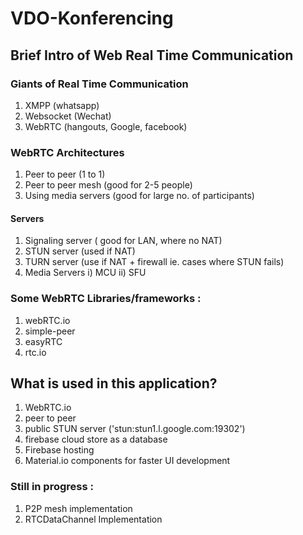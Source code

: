 # VDO-Konferencing

## Brief Intro of Web Real Time Communication

### Giants of Real Time Communication

1) XMPP (whatsapp)
2) Websocket (Wechat)
3) WebRTC (hangouts, Google, facebook)

### WebRTC Architectures

1) Peer to peer (1 to 1)
2) Peer to peer mesh (good for 2-5 people)
3) Using media servers (good for large no. of participants)

#### Servers

1) Signaling server ( good for LAN, where no NAT)
2) STUN server (used if NAT)
3) TURN server (use if NAT + firewall ie. cases where STUN fails)
4) Media Servers
  i) MCU
  ii) SFU
  
### Some WebRTC Libraries/frameworks :

1) webRTC.io
2) simple-peer
3) easyRTC
4) rtc.io

## What is used in this application?

1) WebRTC.io
2) peer to peer
3) public STUN server ('stun:stun1.l.google.com:19302')
4) firebase cloud store as a database
5) Firebase hosting 
6) Material.io components for faster UI development

### Still in progress :

1) P2P mesh implementation 
2) RTCDataChannel Implementation
